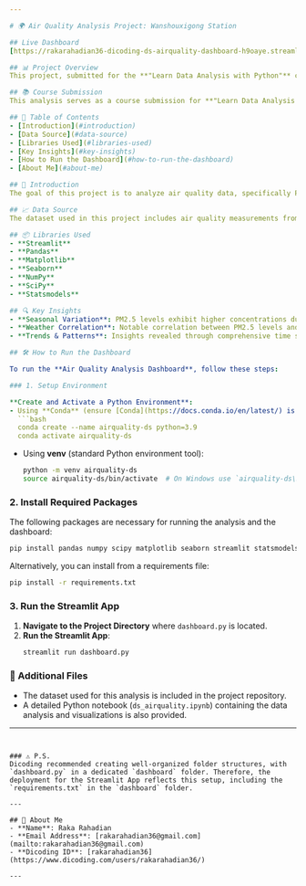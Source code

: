 ```yaml
---

# 🌍 Air Quality Analysis Project: Wanshouxigong Station

## Live Dashboard
[https://rakarahadian36-dicoding-ds-airquality-dashboard-h9oaye.streamlit.app/](https://rakarahadian36-dicoding-ds-airquality-dashboard-h9oaye.streamlit.app/)

## 📊 Project Overview
This project, submitted for the **"Learn Data Analysis with Python"** course from **Dicoding**, focuses on analyzing air quality data, particularly PM2.5 levels, from the Wanshouxigong station. The objective is to uncover trends, seasonal variations, and the impact of different weather conditions on air quality.

## 📚 Course Submission
This analysis serves as a course submission for **"Learn Data Analysis with Python"** offered by Dicoding. It showcases the application of data analysis techniques and visualization skills acquired throughout the course.

## 📑 Table of Contents
- [Introduction](#introduction)
- [Data Source](#data-source)
- [Libraries Used](#libraries-used)
- [Key Insights](#key-insights)
- [How to Run the Dashboard](#how-to-run-the-dashboard)
- [About Me](#about-me)

## 📖 Introduction
The goal of this project is to analyze air quality data, specifically PM2.5 pollutant levels, and understand their relationship with various environmental factors. The analysis includes identifying trends, seasonal patterns, and correlations with weather conditions.

## 📈 Data Source
The dataset used in this project includes air quality measurements from the **Wanshouxigong station**, focusing on PM2.5 levels and related environmental data.

## 📦 Libraries Used
- **Streamlit**
- **Pandas**
- **Matplotlib**
- **Seaborn**
- **NumPy**
- **SciPy**
- **Statsmodels**

## 🔍 Key Insights
- **Seasonal Variation**: PM2.5 levels exhibit higher concentrations during colder months.
- **Weather Correlation**: Notable correlation between PM2.5 levels and weather conditions like temperature and humidity.
- **Trends & Patterns**: Insights revealed through comprehensive time series analysis.

## 🛠️ How to Run the Dashboard

To run the **Air Quality Analysis Dashboard**, follow these steps:

### 1. Setup Environment

**Create and Activate a Python Environment**:
- Using **Conda** (ensure [Conda](https://docs.conda.io/en/latest/) is installed):
  ```bash
  conda create --name airquality-ds python=3.9
  conda activate airquality-ds
  ```
- Using **venv** (standard Python environment tool):
  ```bash
  python -m venv airquality-ds
  source airquality-ds/bin/activate  # On Windows use `airquality-ds\Scripts\activate`
  ```

### 2. Install Required Packages
The following packages are necessary for running the analysis and the dashboard:
```bash
pip install pandas numpy scipy matplotlib seaborn streamlit statsmodels
```
Alternatively, you can install from a requirements file:
```bash
pip install -r requirements.txt
```

### 3. Run the Streamlit App
1. **Navigate to the Project Directory** where `dashboard.py` is located.
2. **Run the Streamlit App**:
    ```bash
    streamlit run dashboard.py
    ```

### 📁 Additional Files
- The dataset used for this analysis is included in the project repository.
- A detailed Python notebook (`ds_airquality.ipynb`) containing the data analysis and visualizations is also provided.

---
```


### ⚠️ P.S.
Dicoding recommended creating well-organized folder structures, with `dashboard.py` in a dedicated `dashboard` folder. Therefore, the deployment for the Streamlit App reflects this setup, including the `requirements.txt` in the `dashboard` folder.

---

## 👤 About Me
- **Name**: Raka Rahadian
- **Email Address**: [rakarahadian36@gmail.com](mailto:rakarahadian36@gmail.com)
- **Dicoding ID**: [rakarahadian36](https://www.dicoding.com/users/rakarahadian36/)

--- 

